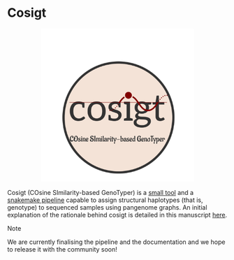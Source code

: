 # Cosigt

<p align="center">
<img src="./cosigt.png" width="350"/>
</p>



Cosigt (COsine SImilarity-based GenoTyper) is a [small tool](cosigt.go) and a [snakemake pipeline](cosigt_smk/README.md) capable to assign structural haplotypes (that is, genotype) to sequenced samples using pangenome graphs. An initial explanation of the rationale behind cosigt is detailed in this manuscript [here](https://www.nature.com/articles/s41586-024-07911-1#Sec5). 

> [!NOTE]  
> We are currently finalising the pipeline and the documentation and we hope to release it with the community soon!
